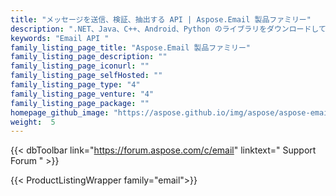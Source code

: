 ```yaml
---
title: "メッセージを送信、検証、抽出する API | Aspose.Email 製品ファミリー"
description: ".NET、Java、C++、Android、Python のライブラリをダウンロードして、電子メール メッセージを作成、操作、変換、送受信します。メッセージ ストレージ ファイルを作成するか、PST、OST、および MBOX からコンテンツを抽出します。 IMAP、POP3、または Exchange 経由で接続し、繰り返しパターンを作成または使用します。"
keywords: "Email API "
family_listing_page_title: "Aspose.Email 製品ファミリー"
family_listing_page_description: ""
family_listing_page_iconurl: ""
family_listing_page_selfHosted: ""
family_listing_page_type: "4"
family_listing_page_venture: "4"
family_listing_page_package: ""
homepage_github_image: "https://aspose.github.io/img/aspose/aspose-email.png"
weight:  5
---
```


{{< dbToolbar link="https://forum.aspose.com/c/email" linktext=" Support Forum " >}}

{{< ProductListingWrapper family="email">}}

